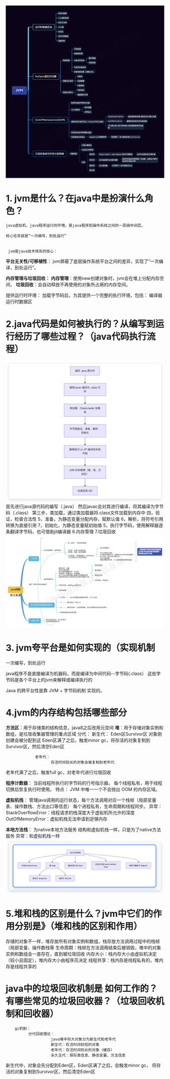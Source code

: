 ![img_10.png](img_10.png)


# 1. jvm是什么？在java中是扮演什么角色？
    java虚拟机，java程序运行的环境，是java程序和操作系统之间的一恶搞中间层。
    
    核心任务就是“一次编写，到处运行”

    
     jvm是java技术体系的核心：

**平台无关性/可移植性**：
jvm屏蔽了底层操作系统平台之间的差异，实现了“一次编译，到处运行”。

**内存管理与垃圾回收：**
**内存管理**：使用new创建对象时，jvm会在堆上分配内存空间，
**垃圾回收**：会自动释放不再使用的对象所占用的内存空间。

提供运行时环境：
加载字节码后，为其提供一个完整的执行环境，包括：
编译器
运行时数据区



# 2.java代码是如何被执行的？从编写到运行经历了哪些过程？（java代码执行流程）
![img_12.png](img_12.png)
首先进行java源代码的编写（.java）
然后javac会对其进行编译，将其编译为字节码（.class）
第三步，类加载，通过类加载器将.class文件加载到内存中
        四，验证，检查合法性
        5，准备，为静态变量分配内存，赋默认值
        6，解析，将符号引用转换为直接引用
        7，初始化，为静态变量赋初始值
5，执行字节码，使用解释器逐条翻译字节码，也可借助jit编译器
6.内存管理
7.垃圾回收
![img_11.png](img_11.png)



# 3. jvm夸平台是如何实现的（实现机制
一次编写，到处运行

java程序不是直接编译为机器码，而是编译为中间代码--字节码(.class）
这些字节码是各个平台上的jvm来解释或编译执行的

Java 的跨平台性是靠 JVM + 字节码机制 实现的。




# 4.jvm的内存结构包括哪些部分
**方法区**：用于存储类的结构信息，java8之后改用元空间
**堆**：用于存储对象实例和数组，是垃圾收集器管理的重点区域
        分代：
                新生代：
                        Eden区Survivor区
                        对象刚创建会被分配到这
Eden区满了之后，触发minor gc，将存活的对象复制到Survivor区，然后清空Eden区


                 老年代：
                        存活时间较长的对象会被复制到老年代
老年代满了之后，触发full gc，对老年代进行垃圾回收

**程序计数器**：
当前线程所执行的字节码的行号指示器。
每个线程私有，用于线程切换后恢复执行时使用。
特点： JVM 中唯一一个不会抛出 OOM 的内存区域。


**虚拟机栈**：
管理java调用的运行状态，每个方法调用对应一个栈帧（局部变量表、操作数栈、方法出口等信息）
每个进程私有，生命周期和线程同步。
异常：
        StackOverflowError：线程请求的栈深度大于虚拟机所允许的深度
        OutOfMemoryError：虚拟机栈无法申请到足够内存

**本地方法栈**：
为native本地方法服务
结构和虚拟机栈一样，只是为了native方法服务
异常：和虚拟机栈一样
![img_13.png](img_13.png)




# 5.堆和栈的区别是什么？jvm中它们的作用分别是》（堆和栈的区别和作用）
存储的对象不一样，堆存放所有对象实例和数组，栈存放方法调用过程中的栈帧（局部变量、操作数栈等
生命周期：栈帧在方法调用结束后被销毁，堆中的对象实例和数组会一直存在，直到被垃圾回收
内存大小：栈内存大小由虚拟机决定（较小且固定），堆内存大小由程序员决定
线程共享：栈内存是线程私有的，堆内存是线程共享的



# java中的垃圾回收机制是 如何工作的？有哪些常见的垃圾回收器？（垃圾回收机制和回收器）
        gc机制：
              分代回收理论：
                        java堆中将大对象分为新生代和老年代
                        新生代：存活时间较短的对象
                        老年代：存活时间较长的对象（缓存）
                        永久生代：保存类信息、静态变量、方法信息
新生代中，对象会先分配到Eden区，Eden区满了之后，会触发minor gc，
将存活的对象复制到Survivor区，然后清空Eden区









































































